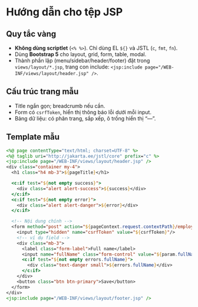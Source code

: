 # Hướng dẫn cho tệp JSP

## Quy tắc vàng

- **Không dùng scriptlet** (`<% %>`). Chỉ dùng EL `${}` và JSTL (`c`, `fmt`, `fn`).
- Dùng **Bootstrap 5** cho layout, grid, form, table, modal.
- Thành phần lặp (menu/sidebar/header/footer) đặt trong `views/layout/*.jsp`, trang con include:
  `<jsp:include page="/WEB-INF/views/layout/header.jsp" />`.

## Cấu trúc trang mẫu

- Title ngắn gọn; breadcrumb nếu cần.
- Form có `csrfToken`, hiển thị thông báo lỗi dưới mỗi input.
- Bảng dữ liệu: có phân trang, sắp xếp, ô trống hiển thị “—”.

## Template mẫu

```jsp
<%@ page contentType="text/html; charset=UTF-8" %>
<%@ taglib uri="http://jakarta.ee/jstl/core" prefix="c" %>
<jsp:include page="/WEB-INF/views/layout/header.jsp" />
<div class="container my-4">
  <h1 class="h4 mb-3">${pageTitle}</h1>

  <c:if test="${not empty success}">
    <div class="alert alert-success">${success}</div>
  </c:if>
  <c:if test="${not empty error}">
    <div class="alert alert-danger">${error}</div>
  </c:if>

  <!-- Nội dung chính -->
  <form method="post" action="${pageContext.request.contextPath}/employee/create">
    <input type="hidden" name="csrfToken" value="${csrfToken}"/>
    <!-- ví dụ field -->
    <div class="mb-3">
      <label class="form-label">Full name</label>
      <input name="fullName" class="form-control" value="${param.fullName}" required />
      <c:if test="${not empty errors.fullName}">
        <div class="text-danger small">${errors.fullName}</div>
      </c:if>
    </div>
    <button class="btn btn-primary">Save</button>
  </form>
</div>
<jsp:include page="/WEB-INF/views/layout/footer.jsp" />
```

